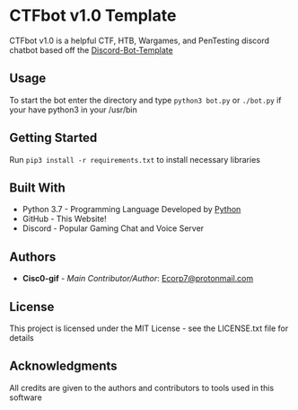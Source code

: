 # CTFbot v1.0 Template

CTFbot v1.0 is a helpful CTF, HTB, Wargames, and PenTesting discord chatbot based off the [Discord-Bot-Template](<https://github.com/Cisc0-gif/Discord-Bot-Template.git>)

## Usage

To start the bot enter the directory and type ``` python3 bot.py ``` or ``` ./bot.py ``` if your have python3 in your /usr/bin

## Getting Started

Run ``` pip3 install -r requirements.txt ``` to install necessary libraries

## Built With

* Python 3.7 - Programming Language Developed by [Python](<https://python.org>)
* GitHub - This Website!
* Discord - Popular Gaming Chat and Voice Server

## Authors

* **Cisc0-gif** - *Main Contributor/Author*: Ecorp7@protonmail.com

## License

This project is licensed under the MIT License - see the LICENSE.txt file for details


## Acknowledgments

All credits are given to the authors and contributors to tools used in this software
